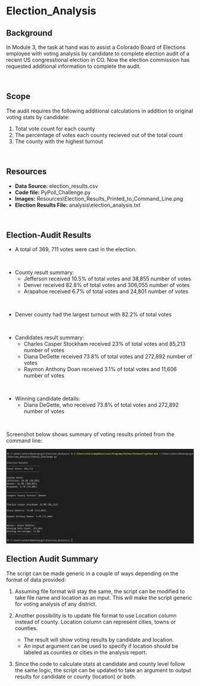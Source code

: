 # Election_Analysis

## Background  
In Module 3, the task at hand was to assist a Colorado Board of Elections employee with voting analysis by candidate to complete election audit of a recent US congresstional election in CO. Now the election commission has requested additional information to complete the audit.

<br />

## Scope
The audit requires the following additional calculations in addition to original voting stats by candidate:

1) Total vote count for each county
2) The percentage of votes each county recieved out of the total count
3) The county with the highest turnout
<br />

## Resources
- **Data Source:** election_results.csv
- **Code file:** PyPoll_Challenge.py
- **Images:** Resources\Election_Results_Printed_to_Command_Line.png
- **Election Results File:** analysis\election_analysis.txt
<br />

## Election-Audit Results
- A total of 369, 711 votes were cast in the election. 
<br /> 

- County result summary:
    - Jefferson received 10.5% of total votes and 38,855 number of votes
    - Denver received 82.8% of total votes and 306,055 number of votes
    - Arapahoe received 6.7% of total votes and 24,801 number of votes
<br /> 

- Denver county had the largest turnout with 82.2% of total votes
<br /> 

- Candidates result summary:
    - Charles Casper Stockham received 23% of total votes and 85,213 number of votes
    - Diana DeGette received 73.8% of total votes and 272,892 number of votes
    - Raymon Anthony Doan received 3.1% of total votes and 11,606 number of votes
<br /> 

- Winning candidate details:
    - Diana DeGette, who received 73.8% of total votes and 272,892 number of votes
<br /> 

Screenshot below shows summary of voting results printed from the command line:
<br /> 

<img src="Resources/Election_Results_Printed_to_Command_Line.png" width=700 align=center>

<br /> 

## Election Audit Summary
The script can be made generic in a couple of ways depending on the format of data provided:
<br /> 

1. Assuming file format will stay the same, the script can be modified to take file name and location as an input. This will make the script generic for voting analysis of any district.  

2. Another possibility is to update file format to use Location column instead of county. Location column can represent cities, towns or counties.  
    - The result will show voting results by candidate and location.
    - An input argument can be used to specify if location should be labeled as counties or cities in the analysis report.  


3. Since the code to calculate stats at candidate and county level follow the same logic, the script can be updated to take an argument to output results for candidate or county (location) or both.
